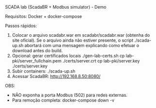 SCADA lab (ScadaBR + Modbus simulator) - Demo

Requisitos: Docker + docker-compose

Passos rápidos:
1) Colocar o arquivo scadabr.war em scadabr/scadabr.war (obtenha do site oficial).
   Se o arquivo ainda não estiver presente, o script ./scada-up.sh abortará com uma mensagem
   explicando como efetuar o download antes do build.
2) Opcional: gerar certificados locais
   ./gen-lab-certs.sh
   cp lab-pki/server_fullchain.pem ./certs/server.crt
   cp lab-pki/server.key ./certs/server.key
3) Subir containers:
   ./scada-up.sh
4) Acessar ScadaBR: http://192.168.8.50:8080/

OBS:
- NÃO exponha a porta Modbus (502) para redes externas.
- Para remoção completa: docker-compose down -v
